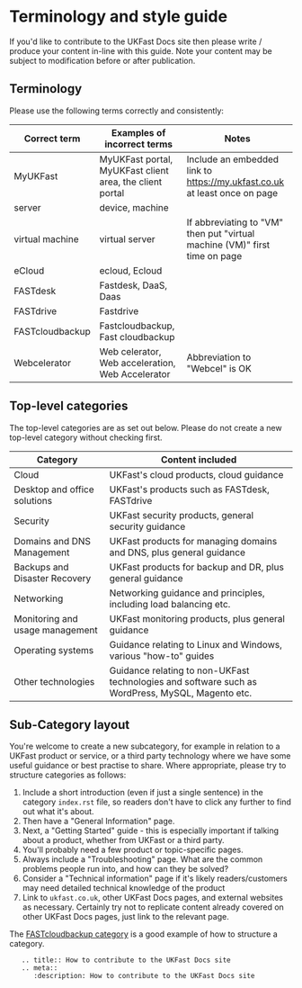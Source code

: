 # Terminology and style guide

If you'd like to contribute to the UKFast Docs site then please write / produce your content in-line with this guide. Note your content may be subject to modification before or after publication.

## Terminology

Please use the following terms correctly and consistently:

| Correct term      | Examples of incorrect terms                                         | Notes                                                                        |
| ----------------- | ------------------------------------------------------------------- | ---------------------------------------------------------------------------- |
| MyUKFast          | MyUKFast portal, MyUKFast client area, the client portal            | Include an embedded link to <https://my.ukfast.co.uk> at least once on page  |
| server            | device, machine                                                     |                                                                              |
| virtual machine   | virtual server                                                      | If abbreviating to "VM" then put "virtual machine (VM)" first time on page   |
| eCloud            | <nospell>ecloud, Ecloud</nospell>                                   |                                                                              |
| FASTdesk          | <nospell>Fastdesk, DaaS, Daas</nospell>                             |                                                                              |
| FASTdrive         | <nospell>Fastdrive</nospell>                                        |                                                                              |
| FASTcloudbackup   | <nospell>Fastcloudbackup, Fast cloudbackup</nospell>                |                                                                              |
| Webcelerator      | <nospell>Web celerator, Web acceleration, Web Accelerator</nospell> | Abbreviation to "Webcel" is OK                                               |

## Top-level categories

The top-level categories are as set out below.  Please do not create a new top-level category without checking first.

| Category                        | Content included                               |
| ------------------------------- | --------------------------------------------------------- |
| Cloud                           | UKFast's cloud products, cloud guidance                                                           |
| Desktop and office solutions    | UKFast's products such as FASTdesk, FASTdrive                                                     |
| Security                        | UKFast security products, general security guidance                                               |
| Domains and DNS Management      | UKFast products for managing domains and DNS, plus general guidance                               |
| Backups and Disaster Recovery   | UKFast products for backup and DR, plus general guidance                                          |
| Networking                      | Networking guidance and principles, including load balancing etc.                                 |
| Monitoring and usage management | UKFast monitoring products, plus general guidance                                                 |
| Operating systems               | Guidance relating to Linux and Windows, various "how-to" guides                                   |
| Other technologies              | Guidance relating to non-UKFast technologies and software such as WordPress, MySQL, Magento etc.  |

## Sub-Category layout

You're welcome to create a new subcategory, for example in relation to a UKFast product or service, or a third party technology where we have some useful guidance or best practise to share.  Where appropriate, please try to structure categories as follows:

1. Include a short introduction (even if just a single sentence) in the category `index.rst` file, so readers don't have to click any further to find out what it's about.
2. Then have a "General Information" page.
3. Next, a "Getting Started" guide - this is especially important if talking about a product, whether from UKFast or a third party.
4. You'll probably need a few product or topic-specific pages.
5. Always include a "Troubleshooting" page.  What are the common problems people run into, and how can they be solved?
6. Consider a "Technical information" page if it's likely readers/customers may need detailed technical knowledge of the product
7. Link to `ukfast.co.uk`, other UKFast Docs pages, and external websites as necessary.  Certainly try not to replicate content already covered on other UKFast Docs pages, just link to the relevant page.

The [FASTcloudbackup category](/source/dr-ha/fastcloudbackup) is a good example of how to structure a category.

```eval_rst
   .. title:: How to contribute to the UKFast Docs site
   .. meta::
      :description: How to contribute to the UKFast Docs site
```
